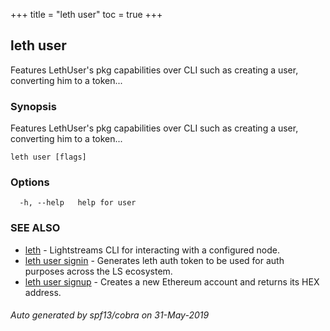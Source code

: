 +++
title = "leth user"
toc = true
+++
## leth user

Features LethUser's pkg capabilities over CLI such as creating a user, converting him to a token...

### Synopsis

Features LethUser's pkg capabilities over CLI such as creating a user, converting him to a token...

```
leth user [flags]
```

### Options

```
  -h, --help   help for user
```

### SEE ALSO

* [leth](/cli-docs/leth/)	 - Lightstreams CLI for interacting with a configured node.
* [leth user signin](/cli-docs/leth/user/signin/)	 - Generates leth auth token to be used for auth purposes across the LS ecosystem.
* [leth user signup](/cli-docs/leth/user/signup/)	 - Creates a new Ethereum account and returns its HEX address.

###### Auto generated by spf13/cobra on 31-May-2019
